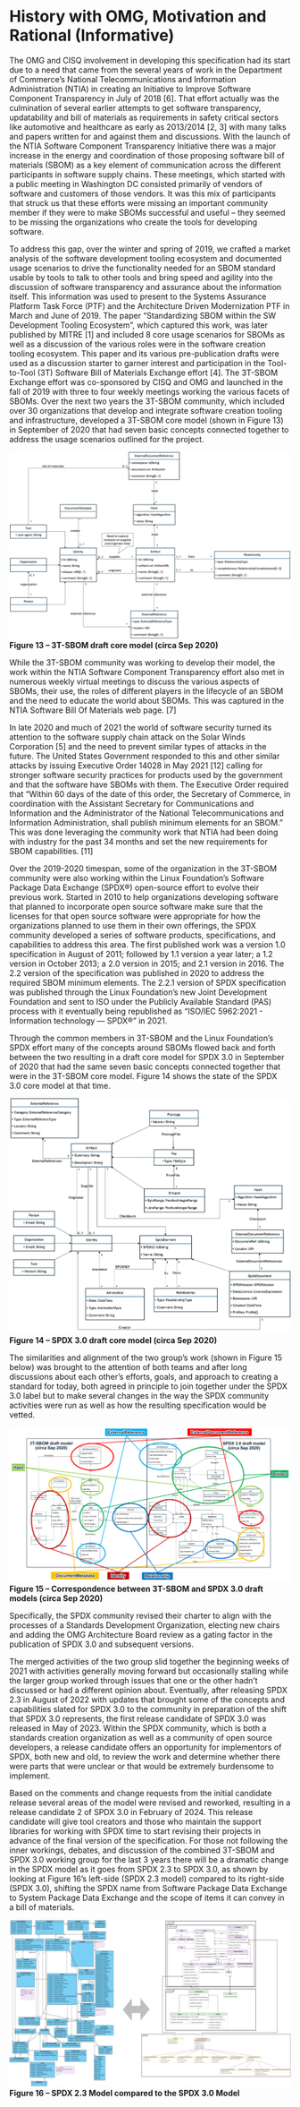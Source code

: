 # History with OMG, Motivation and Rational (Informative)

The OMG and CISQ involvement in developing this specification had its start due
to a need that came from the several years of work in the Department of
Commerce’s National Telecommunications and Information Administration (NTIA) in
creating an Initiative to Improve Software Component Transparency in July of
2018 [6]. That effort actually was the culmination of several earlier attempts
to get software transparency, updatability and bill of materials as
requirements in safety critical sectors like automotive and healthcare as early
as 2013/2014 [2, 3] with many talks and papers written for and against them and
discussions. With the launch of the NTIA Software Component Transparency
Initiative there was a major increase in the energy and coordination of those
proposing software bill of materials (SBOM) as a key element of communication
across the different participants in software supply chains.
These meetings, which started with a public meeting in Washington DC consisted
primarily of vendors of software and customers of those vendors.
It was this mix of participants that struck us that these efforts were missing
an important community member if they were to make SBOMs successful and useful
– they seemed to be missing the organizations who create the tools for
developing software.

To address this gap, over the winter and spring of 2019, we crafted a market
analysis of the software development tooling ecosystem and documented usage
scenarios to drive the functionality needed for an SBOM standard usable by
tools to talk to other tools and bring speed and agility into the discussion of
software transparency and assurance about the information itself. This
information was used to present to the Systems Assurance Platform Task Force
(PTF) and the Architecture Driven Modernization PTF in March and June of 2019.
The paper “Standardizing SBOM within the SW Development Tooling Ecosystem”,
which captured this work, was later published by MITRE [1] and included 8 core
usage scenarios for SBOMs as well as a discussion of the various roles were in
the software creation tooling ecosystem. This paper and its various
pre-publication drafts were used as a discussion starter to garner interest and
participation in the Tool-to-Tool (3T) Software Bill of Materials Exchange
effort [4]. The 3T-SBOM Exchange effort was co-sponsored by CISQ and OMG and
launched in the fall of 2019 with three to four weekly meetings working the
various facets of SBOMs. Over the next two years the 3T-SBOM community, which
included over 30 organizations that develop and integrate software creation
tooling and infrastructure, developed a 3T-SBOM core model (shown in Figure 13)
in September of 2020 that had seven basic concepts connected together to
address the usage scenarios outlined for the project.

![Figure 13 – 3T-SBOM draft core model (circa Sep 2020)](images/3tsbom-draft-core.png "Figure 13 – 3T-SBOM draft core model (circa Sep 2020)")
**Figure 13 – 3T-SBOM draft core model (circa Sep 2020)**

While the 3T-SBOM community was working to develop their model, the work within
the NTIA Software Component Transparency effort also met in numerous weekly
virtual meetings to discuss the various aspects of SBOMs, their use, the roles
of different players in the lifecycle of an SBOM and the need to educate the
world about SBOMs. This was captured in the NTIA Software Bill Of Materials
web page. [7]

In late 2020 and much of 2021 the world of software security turned its
attention to the software supply chain attack on the Solar Winds Corporation
[5] and the need to prevent similar types of attacks in the future. The United
States Government responded to this and other similar attacks by issuing
Executive Order 14028 in May 2021 [12] calling for stronger software security
practices for products used by the government and that the software have SBOMs
with them. The Executive Order required that “Within 60 days of the date of
this order, the Secretary of Commerce, in coordination with the Assistant
Secretary for Communications and Information and the Administrator of the
National Telecommunications and Information Administration, shall publish
minimum elements for an SBOM.” This was done leveraging the community work that
NTIA had been doing with industry for the past 34 months and set the new
requirements for SBOM capabilities. [11]

Over the 2019-2020 timespan, some of the organization in the 3T-SBOM community
were also working within the Linux Foundation’s Software Package Data Exchange
(SPDX®) open-source effort to evolve their previous work. Started in 2010 to
help organizations developing software that planned to incorporate open source
software make sure that the licenses for that open source software were
appropriate for how the organizations planned to use them in their own
offerings, the SPDX community developed a series of software products,
specifications, and capabilities to address this area. The first published work
was a version 1.0 specification in August of 2011; followed by 1.1 version a
year later; a 1.2 version in October 2013; a 2.0 version in 2015; and 2.1
version in 2016. The 2.2 version of the specification was published in 2020 to address the required SBOM minimum elements. The 2.2.1 version of SPDX specification was published through the Linux
Foundation’s new Joint Development Foundation and sent to ISO under the
Publicly Available Standard (PAS) process with it eventually being republished
as “ISO/IEC 5962:2021 - Information technology — SPDX®” in 2021.

Through the common members in 3T-SBOM and the Linux Foundation’s SPDX effort
many of the concepts around SBOMs flowed back and forth between the two
resulting in a draft core model for SPDX 3.0 in September of 2020 that had the
same seven basic concepts connected together that were in the 3T-SBOM core
model. Figure 14 shows the state of the SPDX 3.0 core model at that time.

![Figure 14 – SPDX 3.0 draft core model (circa Sep 2020)](images/spdx30-draft-core.png "Figure 14 – SPDX 3.0 draft core model (circa Sep 2020)")
**Figure 14 – SPDX 3.0 draft core model (circa Sep 2020)**

The similarities and alignment of the two group’s work (shown in Figure 15
below) was brought to the attention of both teams and after long discussions
about each other’s efforts, goals, and approach to creating a standard for
today, both agreed in principle to join together under the SPDX 3.0 label but
to make several changes in the way the SPDX community activities were run as
well as how the resulting specification would be vetted.

![Figure 15 – Correspondence between 3T-SBOM and SPDX 3.0 draft models (circa Sep 2020)](images/3tsbom-spdx30-correspondence.png "Figure 15 – Correspondence between 3T-SBOM and SPDX 3.0 draft models (circa Sep 2020)")
**Figure 15 – Correspondence between 3T-SBOM and SPDX 3.0 draft models (circa
Sep 2020)**

Specifically, the SPDX community revised their charter to align with the
processes of a Standards Development Organization, electing new chairs and
adding the OMG Architecture Board review as a gating factor in the publication
of SPDX 3.0 and subsequent versions.

The merged activities of the two group slid together the beginning weeks of
2021 with activities generally moving forward but occasionally stalling while
the larger group worked through issues that one or the other hadn’t discussed
or had a different opinion about. Eventually, after releasing SPDX 2.3 in
August of 2022 with updates that brought some of the concepts and capabilities
slated for SPDX 3.0 to the community in preparation of the shift that SPDX 3.0
represents, the first release candidate of SPDX 3.0 was released in May of
2023. Within the SPDX community, which is both a standards creation
organization as well as a community of open source developers, a release
candidate offers an opportunity for implementors of SPDX, both new and old, to
review the work and determine whether there were parts that were unclear or
that would be extremely burdensome to implement.

Based on the comments and change requests from the initial candidate release
several areas of the model were revised and reworked, resulting in a release
candidate 2 of SPDX 3.0 in February of 2024. This release candidate will give
tool creators and those who maintain the support libraries for working with
SPDX time to start revising their projects in advance of the final version of
the specification. For those not following the inner workings, debates, and
discussion of the combined 3T-SBOM and SPDX 3.0 working group for the last 3
years there will be a dramatic change in the SPDX model as it goes from SPDX
2.3 to SPDX 3.0, as shown by looking at Figure 16’s left-side (SPDX 2.3 model)
compared to its right-side (SPDX 3.0), shifting the SPDX name from Software
Package Data Exchange to System Package Data Exchange and the scope of items it
can convey in a bill of materials.

![Figure 16 – SPDX 2.3 Model compared to the SPDX 3.0 Model](images/spdx23-spdx30-comparison.png "Figure 16 – SPDX 2.3 Model compared to the SPDX 3.0 Model")
**Figure 16 – SPDX 2.3 Model compared to the SPDX 3.0 Model**
